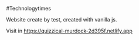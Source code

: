 #Technologytimes

Website create by test, created with vanilla js.

Visit in https://quizzical-murdock-2d395f.netlify.app


